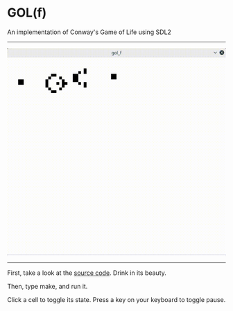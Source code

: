 GOL(f)
======
An implementation of Conway's Game of Life using SDL2

------------------------------------------

![Game of Life](gol_f.gif)

------------------------------------------

First, take a look at the [source code](main.c). Drink in its beauty.

Then, type make, and run it.

Click a cell to toggle its state.
Press a key on your keyboard to toggle pause.
